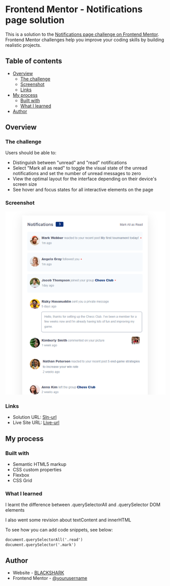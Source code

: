 # Frontend Mentor - Notifications page solution

This is a solution to the [Notifications page challenge on Frontend Mentor](https://www.frontendmentor.io/challenges/notifications-page-DqK5QAmKbC). Frontend Mentor challenges help you improve your coding skills by building realistic projects.

## Table of contents

- [Overview](#overview)
  - [The challenge](#the-challenge)
  - [Screenshot](#screenshot)
  - [Links](#links)
- [My process](#my-process)
  - [Built with](#built-with)
  - [What I learned](#what-i-learned)
- [Author](#author)

## Overview

### The challenge

Users should be able to:

- Distinguish between "unread" and "read" notifications
- Select "Mark all as read" to toggle the visual state of the unread notifications and set the number of unread messages to zero
- View the optimal layout for the interface depending on their device's screen size
- See hover and focus states for all interactive elements on the page

### Screenshot

![DesktopView](./design/desktop-preview.png)

### Links

- Solution URL: [Sln-url](https://your-solution-url.com)
- Live Site URL: [Live-url](https://your-live-site-url.com)

## My process

### Built with

- Semantic HTML5 markup
- CSS custom properties
- Flexbox
- CSS Grid

### What I learned

I learnt the difference between .querySelectorAll and .querySelector DOM elements

I also went some revision about textContent and innerHTML

To see how you can add code snippets, see below:

```JS
document.querySelectorAll('.read')
document.querySelector('.mark')
```

## Author

- Website - [BLACKSHARK](https://www.your-site.com)
- Frontend Mentor - [@yourusername](https://www.frontendmentor.io/profile/yourusername)
